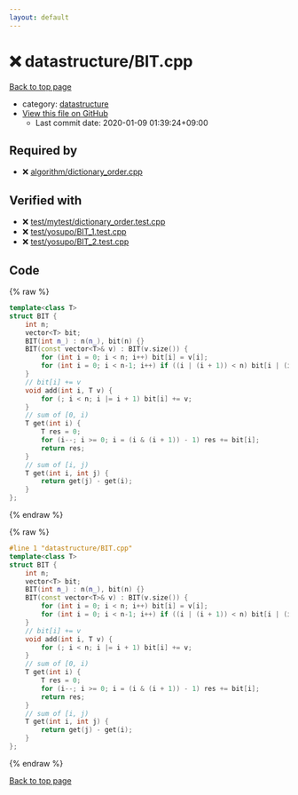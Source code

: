 ```yaml
---
layout: default
---
```


<!-- mathjax config similar to math.stackexchange -->
<script type="text/javascript" async
  src="https://cdnjs.cloudflare.com/ajax/libs/mathjax/2.7.5/MathJax.js?config=TeX-MML-AM_CHTML">
</script>
<script type="text/x-mathjax-config">
  MathJax.Hub.Config({
    TeX: { equationNumbers: { autoNumber: "AMS" }},
    tex2jax: {
      inlineMath: [ ['$','$'] ],
      processEscapes: true
    },
    "HTML-CSS": { matchFontHeight: false },
    displayAlign: "left",
    displayIndent: "2em"
  });
</script>

<script type="text/javascript" src="https://cdnjs.cloudflare.com/ajax/libs/jquery/3.4.1/jquery.min.js"></script>
<script src="https://cdn.jsdelivr.net/npm/jquery-balloon-js@1.1.2/jquery.balloon.min.js" integrity="sha256-ZEYs9VrgAeNuPvs15E39OsyOJaIkXEEt10fzxJ20+2I=" crossorigin="anonymous"></script>
<script type="text/javascript" src="../../assets/js/copy-button.js"></script>
<link rel="stylesheet" href="../../assets/css/copy-button.css" />


# :x: datastructure/BIT.cpp

<a href="../../index.html">Back to top page</a>

* category: <a href="../../index.html#8dc87745f885a4cc532acd7b15b8b5fe">datastructure</a>
* <a href="{{ site.github.repository_url }}/blob/master/datastructure/BIT.cpp">View this file on GitHub</a>
    - Last commit date: 2020-01-09 01:39:24+09:00




## Required by

* :x: <a href="../algorithm/dictionary_order.cpp.html">algorithm/dictionary_order.cpp</a>


## Verified with

* :x: <a href="../../verify/test/mytest/dictionary_order.test.cpp.html">test/mytest/dictionary_order.test.cpp</a>
* :x: <a href="../../verify/test/yosupo/BIT_1.test.cpp.html">test/yosupo/BIT_1.test.cpp</a>
* :x: <a href="../../verify/test/yosupo/BIT_2.test.cpp.html">test/yosupo/BIT_2.test.cpp</a>


## Code

<a id="unbundled"></a>
{% raw %}
```cpp
template<class T>
struct BIT {
	int n;
	vector<T> bit;
	BIT(int n_) : n(n_), bit(n) {}
	BIT(const vector<T>& v) : BIT(v.size()) {
		for (int i = 0; i < n; i++) bit[i] = v[i];
		for (int i = 0; i < n-1; i++) if ((i | (i + 1)) < n) bit[i | (i + 1)] += bit[i];
	}
	// bit[i] += v
	void add(int i, T v) {
		for (; i < n; i |= i + 1) bit[i] += v;
	}
	// sum of [0, i)
	T get(int i) {
		T res = 0;
		for (i--; i >= 0; i = (i & (i + 1)) - 1) res += bit[i];
		return res;
	}
	// sum of [i, j)
	T get(int i, int j) {
		return get(j) - get(i);
	}
};
```
{% endraw %}

<a id="bundled"></a>
{% raw %}
```cpp
#line 1 "datastructure/BIT.cpp"
template<class T>
struct BIT {
	int n;
	vector<T> bit;
	BIT(int n_) : n(n_), bit(n) {}
	BIT(const vector<T>& v) : BIT(v.size()) {
		for (int i = 0; i < n; i++) bit[i] = v[i];
		for (int i = 0; i < n-1; i++) if ((i | (i + 1)) < n) bit[i | (i + 1)] += bit[i];
	}
	// bit[i] += v
	void add(int i, T v) {
		for (; i < n; i |= i + 1) bit[i] += v;
	}
	// sum of [0, i)
	T get(int i) {
		T res = 0;
		for (i--; i >= 0; i = (i & (i + 1)) - 1) res += bit[i];
		return res;
	}
	// sum of [i, j)
	T get(int i, int j) {
		return get(j) - get(i);
	}
};
```
{% endraw %}

<a href="../../index.html">Back to top page</a>

